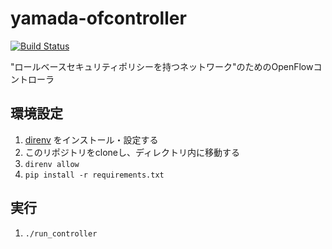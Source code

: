 # yamada-ofcontroller

[![Build Status](http://drone.ais.cmc.osaka-u.ac.jp/api/badges/core-grid/yamada-ofcontroller/status.svg)](http://drone.ais.cmc.osaka-u.ac.jp/core-grid/yamada-ofcontroller)

"ロールベースセキュリティポリシーを持つネットワーク"のためのOpenFlowコントローラ

## 環境設定

1. [direnv](https://github.com/direnv/direnv) をインストール・設定する
2. このリポジトリをcloneし、ディレクトリ内に移動する
3. `direnv allow`
4. `pip install -r requirements.txt`

## 実行

1. `./run_controller`

